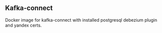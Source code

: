## Kafka-connect

Docker image for kafka-connect with installed postgresql debezium plugin and yandex certs.
